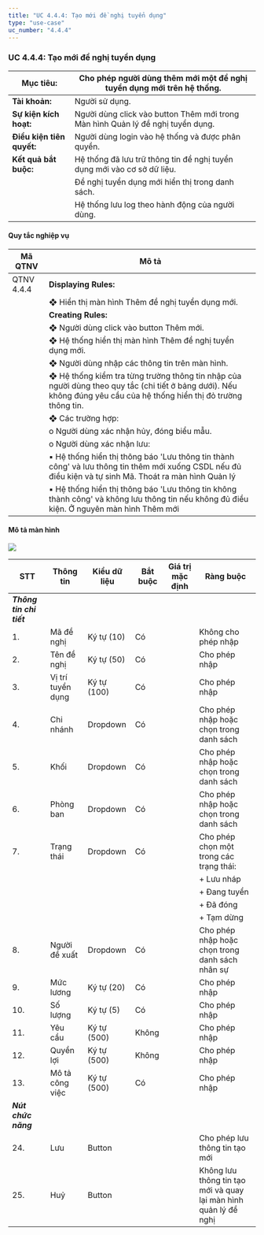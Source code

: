 ```yaml
---
title: "UC 4.4.4: Tạo mới đề nghị tuyển dụng"
type: "use-case"
uc_number: "4.4.4"
---
```


### UC 4.4.4: Tạo mới đề nghị tuyển dụng

| **Mục tiêu:** | Cho phép người dùng thêm mới một đề nghị tuyển dụng mới trên hệ thống. |
| --- | --- |
| **Tài khoản:** | Người sử dụng. |
| **Sự kiện kích hoạt:** | Người dùng click vào button Thêm mới trong Màn hình Quản lý đề nghị tuyển dụng. |
| **Điều kiện tiên quyết:** | Người dùng login vào hệ thống và được phân quyền. |
| **Kết quả bắt buộc:** | Hệ thống đã lưu trữ thông tin đề nghị tuyển dụng mới vào cơ sở dữ liệu. |
|  | Đề nghị tuyển dụng mới hiển thị trong danh sách. |
|  | Hệ thống lưu log theo hành động của người dùng. |

#### Quy tắc nghiệp vụ

| **Mã QTNV** | **Mô tả** |
| --- | --- |
| QTNV 4.4.4 | **Displaying Rules:** |
|  | ❖ Hiển thị màn hình Thêm đề nghị tuyển dụng mới. |
|  | **Creating Rules:** |
|  | ❖ Người dùng click vào button Thêm mới. |
|  | ❖ Hệ thống hiển thị màn hình Thêm đề nghị tuyển dụng mới. |
|  | ❖ Người dùng nhập các thông tin trên màn hình. |
|  | ❖ Hệ thống kiểm tra từng trường thông tin nhập của người dùng theo quy tắc (chi tiết ở bảng dưới). Nếu không đúng yêu cầu của hệ thống hiển thị đỏ trường thông tin. |
|  | ❖ Các trường hợp: |
|  | o Người dùng xác nhận hủy, đóng biểu mẫu. |
|  | o Người dùng xác nhận lưu: |
|  | ▪ Hệ thống hiển thị thông báo 'Lưu thông tin thành công' và lưu thông tin thêm mới xuống CSDL nếu đủ điều kiện và tự sinh Mã. Thoát ra màn hình Quản lý |
|  | ▪ Hệ thống hiển thị thông báo 'Lưu thông tin không thành công' và không lưu thông tin nếu không đủ điều kiện. Ở nguyên màn hình Thêm mới |

#### Mô tả màn hình

![](media/image54.png)

| **STT** | **Thông tin** | **Kiểu dữ liệu** | **Bắt buộc** | **Giá trị mặc định** | **Ràng buộc** |
| --- | --- | --- | --- | --- | --- |
| ***Thông tin chi tiết*** |  |  |  |  |  |
| 1\. | Mã đề nghị | Ký tự (10) | Có |  | Không cho phép nhập |
| 2\. | Tên đề nghị | Ký tự (50) | Có |  | Cho phép nhập |
| 3\. | Vị trí tuyển dụng | Ký tự (100) | Có |  | Cho phép nhập |
| 4\. | Chi nhánh | Dropdown | Có |  | Cho phép nhập hoặc chọn trong danh sách |
| 5\. | Khối | Dropdown | Có |  | Cho phép nhập hoặc chọn trong danh sách |
| 6\. | Phòng ban | Dropdown | Có |  | Cho phép nhập hoặc chọn trong danh sách |
| 7\. | Trạng thái | Dropdown | Có |  | Cho phép chọn một trong các trạng thái: |
|  |  |  |  |  | \+ Lưu nháp |
|  |  |  |  |  | \+ Đang tuyển |
|  |  |  |  |  | \+ Đã đóng |
|  |  |  |  |  | \+ Tạm dừng |
| 8\. | Người đề xuất | Dropdown | Có |  | Cho phép nhập hoặc chọn trong danh sách nhân sự |
| 9\. | Mức lương | Ký tự (20) | Có |  | Cho phép nhập |
| 10\. | Số lượng | Ký tự (5) | Có |  | Cho phép nhập |
| 11\. | Yêu cầu | Ký tự (500) | Không |  | Cho phép nhập |
| 12\. | Quyền lợi | Ký tự (500) | Không |  | Cho phép nhập |
| 13\. | Mô tả công việc | Ký tự (500) | Có |  | Cho phép nhập |
| ***Nút chức năng*** |  |  |  |  |  |
| 24\. | Lưu | Button |  |  | Cho phép lưu thông tin tạo mới |
| 25\. | Huỷ | Button |  |  | Không lưu thông tin tạo mới và quay lại màn hình quản lý đề nghị |
